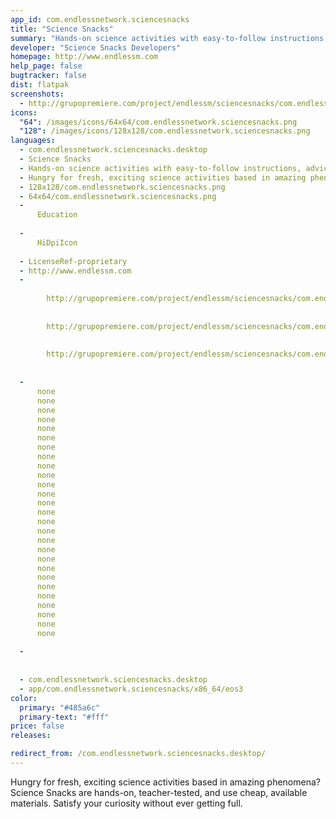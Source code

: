 ```yaml
---
app_id: com.endlessnetwork.sciencesnacks
title: "Science Snacks"
summary: "Hands-on science activities with easy-to-follow instructions, advice, and helpful hints."
developer: "Science Snacks Developers"
homepage: http://www.endlessm.com
help_page: false
bugtracker: false
dist: flatpak
screenshots:
  - http://grupopremiere.com/project/endlessm/sciencesnacks/com.endlessm.ScienceSnacks-thumb-1.jpeg
icons:
  "64": /images/icons/64x64/com.endlessnetwork.sciencesnacks.png
  "128": /images/icons/128x128/com.endlessnetwork.sciencesnacks.png
languages:
  - com.endlessnetwork.sciencesnacks.desktop
  - Science Snacks
  - Hands-on science activities with easy-to-follow instructions, advice, and helpful hints.
  - Hungry for fresh, exciting science activities based in amazing phenomena? Science Snacks are hands-on, teacher-tested, and use cheap, available materials. Satisfy your curiosity without ever getting full.
  - 128x128/com.endlessnetwork.sciencesnacks.png
  - 64x64/com.endlessnetwork.sciencesnacks.png
  - 
      Education
    
  - 
      HiDpiIcon
    
  - LicenseRef-proprietary
  - http://www.endlessm.com
  - 
      
        http://grupopremiere.com/project/endlessm/sciencesnacks/com.endlessm.ScienceSnacks-thumb-1.jpeg
      
      
        http://grupopremiere.com/project/endlessm/sciencesnacks/com.endlessm.ScienceSnacks-thumb-2.jpeg
      
      
        http://grupopremiere.com/project/endlessm/sciencesnacks/com.endlessm.ScienceSnacks-thumb-3.jpeg
      
    
  - 
      none
      none
      none
      none
      none
      none
      none
      none
      none
      none
      none
      none
      none
      none
      none
      none
      none
      none
      none
      none
      none
      none
      none
      none
      none
      none
      none
    
  - 
      
    
  - com.endlessnetwork.sciencesnacks.desktop
  - app/com.endlessnetwork.sciencesnacks/x86_64/eos3
color:
  primary: "#485a6c"
  primary-text: "#fff"
price: false
releases:

redirect_from: /com.endlessnetwork.sciencesnacks.desktop/
---
```


<p>Hungry for fresh, exciting science activities based in amazing phenomena? Science Snacks are hands-on, teacher-tested, and use cheap, available materials. Satisfy your curiosity without ever getting full.</p>
